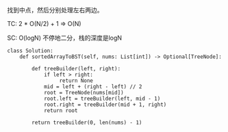 
找到中点，然后分别处理左右两边。

TC: 2 * O(N/2) + 1 => O(N)

SC: O(logN) 不停地二分，栈的深度是logN
```
class Solution:
    def sortedArrayToBST(self, nums: List[int]) -> Optional[TreeNode]:
        
        def treeBuilder(left, right):
            if left > right:
                 return None
            mid = left + (right - left) // 2
            root = TreeNode(nums[mid])
            root.left = treeBuilder(left, mid - 1)
            root.right = treeBuilder(mid + 1, right)
            return root
        
        return treeBuilder(0, len(nums) - 1)
```
